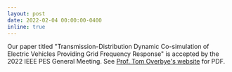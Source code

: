 ```yaml
---
layout: post
date: 2022-02-04 00:00:00-0400
inline: true
---
```


Our paper titled "Transmission-Distribution Dynamic Co-simulation of Electric Vehicles Providing Grid Frequency Response"
is accepted by the 2022 IEEE PES General Meeting.
See [Prof. Tom Overbye's website](https://arxiv.org/abs/2101.05894http://overbye.engr.tamu.edu/wp-content/uploads/sites/146/2022/01/Transmission_Distribution_Dynamic_Co_simulation_of_Electric_Vehicles_Providing_Grid_Frequency_Response.pdf) for PDF.

